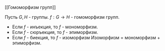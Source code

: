 [[Гомоморфизм групп]]

Пусть $G, H$ - группы. $f : G \rightarrow H$ - гомоморфизм групп. 
- Если $f$ - инъекция, то $f$ - мономорфизм.
- Если $f$ - сюръекция, то $f$ - эпиморфизм.
- Если $f$ - биекция, то $f$ - изоморфизм
Изоморфизм = мономорфизм + эпиморфизм.